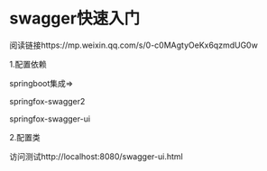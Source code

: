 # swagger快速入门

阅读链接https://mp.weixin.qq.com/s/0-c0MAgtyOeKx6qzmdUG0w

1.配置依赖

springboot集成=>

  springfox-swagger2

  springfox-swagger-ui

2.配置类

访问测试http://localhost:8080/swagger-ui.html
